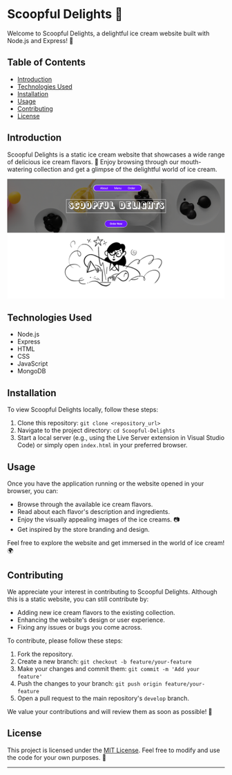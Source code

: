 # Scoopful Delights 🍦

Welcome to Scoopful Delights, a delightful ice cream website built with Node.js and Express! 🎉

## Table of Contents

- [Introduction](#introduction)
- [Technologies Used](#technologies-used)
- [Installation](#installation)
- [Usage](#usage)
- [Contributing](#contributing)
- [License](#license)

## Introduction

Scoopful Delights is a static ice cream website that showcases a wide range of delicious ice cream flavors. 🍨 Enjoy browsing through our mouth-watering collection and get a glimpse of the delightful world of ice cream.

![Scoopful Delights](Scoopful-Delights.png)

## Technologies Used

- Node.js
- Express
- HTML
- CSS
- JavaScript
- MongoDB

## Installation

To view Scoopful Delights locally, follow these steps:

1. Clone this repository: `git clone <repository_url>`
2. Navigate to the project directory: `cd Scoopful-Delights`
3. Start a local server (e.g., using the Live Server extension in Visual Studio Code) or simply open `index.html` in your preferred browser.

## Usage

Once you have the application running or the website opened in your browser, you can:

- Browse through the available ice cream flavors.
- Read about each flavor's description and ingredients.
- Enjoy the visually appealing images of the ice creams. 📷
- Get inspired by the store branding and design.

Feel free to explore the website and get immersed in the world of ice cream! 🌍

## Contributing

We appreciate your interest in contributing to Scoopful Delights. Although this is a static website, you can still contribute by:

- Adding new ice cream flavors to the existing collection.
- Enhancing the website's design or user experience.
- Fixing any issues or bugs you come across.

To contribute, please follow these steps:

1. Fork the repository.
2. Create a new branch: `git checkout -b feature/your-feature`
3. Make your changes and commit them: `git commit -m 'Add your feature'`
4. Push the changes to your branch: `git push origin feature/your-feature`
5. Open a pull request to the main repository's `develop` branch.

We value your contributions and will review them as soon as possible! 🙌

## License

This project is licensed under the [MIT License](LICENSE). Feel free to modify and use the code for your own purposes. 📝

---
